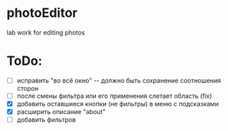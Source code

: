 # photoEditor
lab work for editing photos

# ToDo:
- [ ] исправить "во всё окно" -- должно быть сохранение соотношения сторон
- [ ] после смены фильтра или его применения слетает область (fix)
- [X] добавить оставшиеся кнопки (не фильтры) в меню с подсказками
- [X] расширить описание "about" 
- [ ] добавить фильтров 